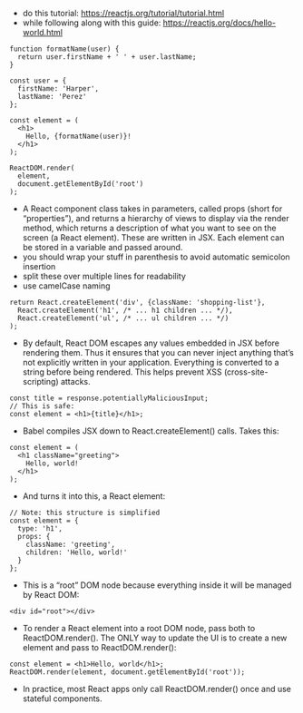 - do this tutorial: https://reactjs.org/tutorial/tutorial.html
- while following along with this guide: https://reactjs.org/docs/hello-world.html

``` 
function formatName(user) {
  return user.firstName + ' ' + user.lastName;
}

const user = {
  firstName: 'Harper',
  lastName: 'Perez'
};

const element = (
  <h1>
    Hello, {formatName(user)}!
  </h1>
);

ReactDOM.render(
  element,
  document.getElementById('root')
);
```

- A React component class takes in parameters, called props (short for “properties”), and returns a hierarchy of views to display via the render method, which returns a description of what you want to see on the screen (a React element). These are written in JSX. Each element can be stored in a variable and passed around.
- you should wrap your stuff in parenthesis to avoid automatic semicolon insertion
- split these over multiple lines for readability
- use camelCase naming

```
return React.createElement('div', {className: 'shopping-list'},
  React.createElement('h1', /* ... h1 children ... */),
  React.createElement('ul', /* ... ul children ... */)
);
```

- By default, React DOM escapes any values embedded in JSX before rendering them. Thus it ensures that you can never inject anything that’s not explicitly written in your application. Everything is converted to a string before being rendered. This helps prevent XSS (cross-site-scripting) attacks.

```
const title = response.potentiallyMaliciousInput;
// This is safe:
const element = <h1>{title}</h1>;
```

- Babel compiles JSX down to React.createElement() calls. Takes this:

```
const element = (
  <h1 className="greeting">
    Hello, world!
  </h1>
);
```

- And turns it into this, a React element:

```
// Note: this structure is simplified
const element = {
  type: 'h1',
  props: {
    className: 'greeting',
    children: 'Hello, world!'
  }
};
```

- This is a “root” DOM node because everything inside it will be managed by React DOM:

```
<div id="root"></div>
```

- To render a React element into a root DOM node, pass both to ReactDOM.render(). The ONLY way to update the UI is to create a new element and pass to ReactDOM.render():

```
const element = <h1>Hello, world</h1>;
ReactDOM.render(element, document.getElementById('root'));
```

- In practice, most React apps only call ReactDOM.render() once and use stateful components.

